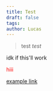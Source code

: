 ```yaml
---
title: Test
draft: false
tags: 
author: Lucas
---
```


> test
*test*

idk if this'll work
<p style="color: red">hiii</p>

[example link](https://example.org/)
